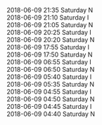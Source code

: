2018-06-09 21:35 Saturday  N  
2018-06-09 21:10 Saturday  I  
2018-06-09 21:05 Saturday  N  
2018-06-09 20:25 Saturday  I  
2018-06-09 20:20 Saturday  N  
2018-06-09 17:55 Saturday  I  
2018-06-09 17:50 Saturday  N  
2018-06-09 06:55 Saturday  I  
2018-06-09 06:50 Saturday  N  
2018-06-09 05:40 Saturday  I  
2018-06-09 05:35 Saturday  N  
2018-06-09 04:55 Saturday  I  
2018-06-09 04:50 Saturday  N  
2018-06-09 04:45 Saturday  I  
2018-06-09 04:40 Saturday  N  
